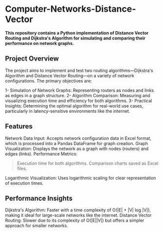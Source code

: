 # Computer-Networks-Distance-Vector

**This repository contains a Python implementation of Distance Vector Routing and Dijkstra's Algorithm for simulating and comparing their performance on network graphs.**

##  Project Overview

The project aims to implement and test two routing algorithms—Dijkstra's Algorithm and Distance Vector Routing—on a variety of network configurations. The primary objectives are:

1- Simulation of Network Graphs: Representing routers as nodes and links as edges in a graph structure.
2- Algorithm Comparison: Measuring and visualizing execution time and efficiency for both algorithms.
3- Practical Insights: Determining the optimal algorithm for real-world use cases, particularly in latency-sensitive environments like the internet.

## Features

Network Data Input: Accepts network configuration data in Excel format, which is processed into a Pandas DataFrame for graph creation.
Graph Visualization: Displays the network as a graph with nodes (routers) and edges (links).
Performance Metrics:

> Execution time for both algorithms.
> Comparison charts saved as Excel files.

Logarithmic Visualization: Uses logarithmic scaling for clear representation of execution times.

## Performance Insights

Dijkstra's Algorithm: Faster with a time complexity of O(|E| + |V| log |V|), making it ideal for large-scale networks like the internet.
Distance Vector Routing: Slower due to its complexity of O(|E||V|) but offers a simpler approach for smaller networks.


